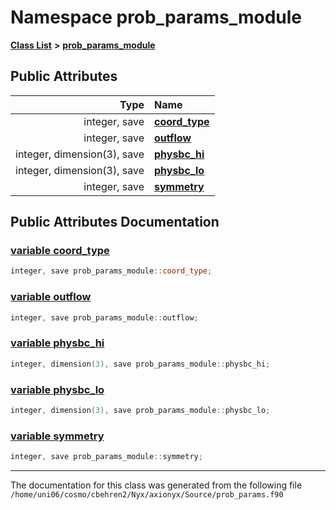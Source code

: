 
# Namespace prob\_params\_module


[**Class List**](annotated.md) **>** [**prob\_params\_module**](namespaceprob__params__module.md)


















## Public Attributes

| Type | Name |
| ---: | :--- |
|  integer, save | [**coord\_type**](namespaceprob__params__module.md#variable-coord-type)  <br> |
|  integer, save | [**outflow**](namespaceprob__params__module.md#variable-outflow)  <br> |
|  integer, dimension(3), save | [**physbc\_hi**](namespaceprob__params__module.md#variable-physbc-hi)  <br> |
|  integer, dimension(3), save | [**physbc\_lo**](namespaceprob__params__module.md#variable-physbc-lo)  <br> |
|  integer, save | [**symmetry**](namespaceprob__params__module.md#variable-symmetry)  <br> |










## Public Attributes Documentation


### <a href="#variable-coord-type" id="variable-coord-type">variable coord\_type </a>


```cpp
integer, save prob_params_module::coord_type;
```



### <a href="#variable-outflow" id="variable-outflow">variable outflow </a>


```cpp
integer, save prob_params_module::outflow;
```



### <a href="#variable-physbc-hi" id="variable-physbc-hi">variable physbc\_hi </a>


```cpp
integer, dimension(3), save prob_params_module::physbc_hi;
```



### <a href="#variable-physbc-lo" id="variable-physbc-lo">variable physbc\_lo </a>


```cpp
integer, dimension(3), save prob_params_module::physbc_lo;
```



### <a href="#variable-symmetry" id="variable-symmetry">variable symmetry </a>


```cpp
integer, save prob_params_module::symmetry;
```



------------------------------
The documentation for this class was generated from the following file `/home/uni06/cosmo/cbehren2/Nyx/axionyx/Source/prob_params.f90`